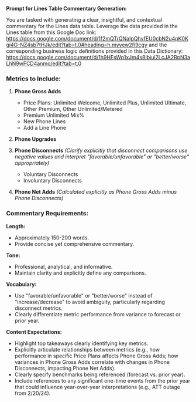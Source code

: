 **Prompt for Lines Table Commentary Generation:**

You are tasked with generating a clear, insightful, and contextual commentary for the Lines data table. Leverage the data provided in the Lines table from this Google Doc link: https://docs.google.com/document/d/1f2mQTrQNaIpQhvfEU0cbN2u4pK0Kgi4G-NZ4sb7tHJk/edit?tab=t.0#heading=h.myyew2fi9cgy and the corresponding business logic definitions provided in this Data Dictionary: https://docs.google.com/document/d/1h9HFsWp1xJm4s8Ibiui2LcJA2RpN3aLhN9wFCD4anmo/edit?tab=t.0

### Metrics to Include:

1. **Phone Gross Adds**
   - Price Plans: Unlimited Welcome, Unlimited Plus, Unlimited Ultimate, Other Premium, Other Unlimited/Metered
   - Premium Unlimited Mix%
   - New Phone Lines
   - Add a Line Phone

2. **Phone Upgrades**

3. **Phone Disconnects** *(Clarify explicitly that disconnect comparisons use negative values and interpret "favorable/unfavorable" or "better/worse" appropriately)*
   - Voluntary Disconnects
   - Involuntary Disconnects

4. **Phone Net Adds** *(Calculated explicitly as Phone Gross Adds minus Phone Disconnects)*

### Commentary Requirements:

**Length:**
- Approximately 150-200 words.
- Provide concise yet comprehensive commentary.

**Tone:**
- Professional, analytical, and informative.
- Maintain clarity and explicitly define any comparisons.

**Vocabulary:**
- Use "favorable/unfavorable" or "better/worse" instead of "increase/decrease" to avoid ambiguity, particularly regarding disconnect metrics.
- Clearly differentiate metric performance from variance to forecast or prior year.

**Content Expectations:**
- Highlight top takeaways clearly identifying key metrics.
- Explicitly articulate relationships between metrics (e.g., how performance in specific Price Plans affects Phone Gross Adds; how variances in Phone Gross Adds correlate with changes in Phone Disconnects, impacting Phone Net Adds).
- Clearly specify benchmarks being referenced (forecast vs. prior year).
- Include references to any significant one-time events from the prior year that could influence year-over-year interpretations (e.g., ATT outage from 2/20/24).


